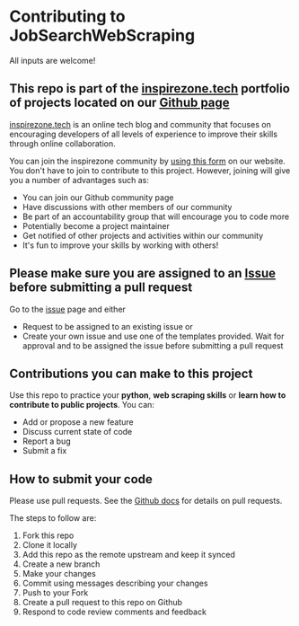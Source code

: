 # Contributing to JobSearchWebScraping

All inputs are welcome!

## This repo is part of the [inspirezone.tech](https://inspirezone.tech) portfolio of projects located on our [Github page](https://github.com/inspirezonetech)

[inspirezone.tech](https://inspirezone.tech) is an online tech blog and community that focuses on encouraging developers of all levels of experience to improve their skills through online collaboration.

You can join the inspirezone community by [using this form](https://inspirezone.tech/get-in-touch/) on our website. 
You don't have to join to contribute to this project. However, joining will give you a number of advantages such as:
- You can join our Github community page
- Have discussions with other members of our community
- Be part of an accountability group that will encourage you to code more
- Potentially become a project maintainer
- Get notified of other projects and activities within our community
- It's fun to improve your skills by working with others!


## Please make sure you are assigned to an [Issue](https://github.com/inspirezonetech/JobSearchWebScraping/issues) before submitting a pull request
Go to the [issue](https://github.com/inspirezonetech/JobSearchWebScraping/issues) page and either
- Request to be assigned to an existing issue
or
- Create your own issue and use one of the templates provided. Wait for approval and to be assigned the issue before submitting a pull request


## Contributions you can make to this project

Use this repo to practice your **python**, **web scraping skills** or **learn how to contribute to public projects**. 
You can:

- Add or propose a new feature
- Discuss current state of code
- Report a bug
- Submit a fix


## How to submit your code

Please use pull requests. See the [Github docs](https://docs.github.com/en/free-pro-team@latest/github/collaborating-with-issues-and-pull-requests/proposing-changes-to-your-work-with-pull-requests) for details on pull requests.

The steps to follow are:
1. Fork this repo
2. Clone it locally
3. Add this repo as the remote upstream and keep it synced
4. Create a new branch
5. Make your changes
6. Commit using messages describing your changes
7. Push to your Fork
8. Create a pull request to this repo on Github
9. Respond to code review comments and feedback

